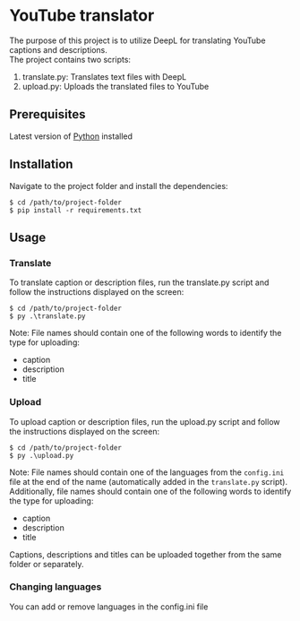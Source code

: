 # YouTube translator

The purpose of this project is to utilize DeepL for translating YouTube captions and descriptions.  
The project contains two scripts:
1. translate.py: Translates text files with DeepL
2. upload.py: Uploads the translated files to YouTube

## Prerequisites

Latest version of [Python](https://www.python.org/downloads/) installed

## Installation

Navigate to the project folder and install the dependencies:
```
$ cd /path/to/project-folder
$ pip install -r requirements.txt
```

## Usage

### Translate
To translate caption or description files, run the translate.py script and follow the instructions displayed on the screen:
```
$ cd /path/to/project-folder 
$ py .\translate.py
```
Note: File names should contain one of the following words to identify the type for uploading:
* caption
* description
* title

### Upload
To upload caption or description files, run the upload.py script and follow the instructions displayed on the screen:
```
$ cd /path/to/project-folder 
$ py .\upload.py
```
Note: File names should contain one of the languages from the `config.ini` file at the end of the name (automatically added in the `translate.py` script). Additionally, file names should contain one of the following words to identify the type for uploading:
* caption
* description
* title

Captions, descriptions and titles can be uploaded together from the same folder or separately.

### Changing languages

You can add or remove languages in the config.ini file